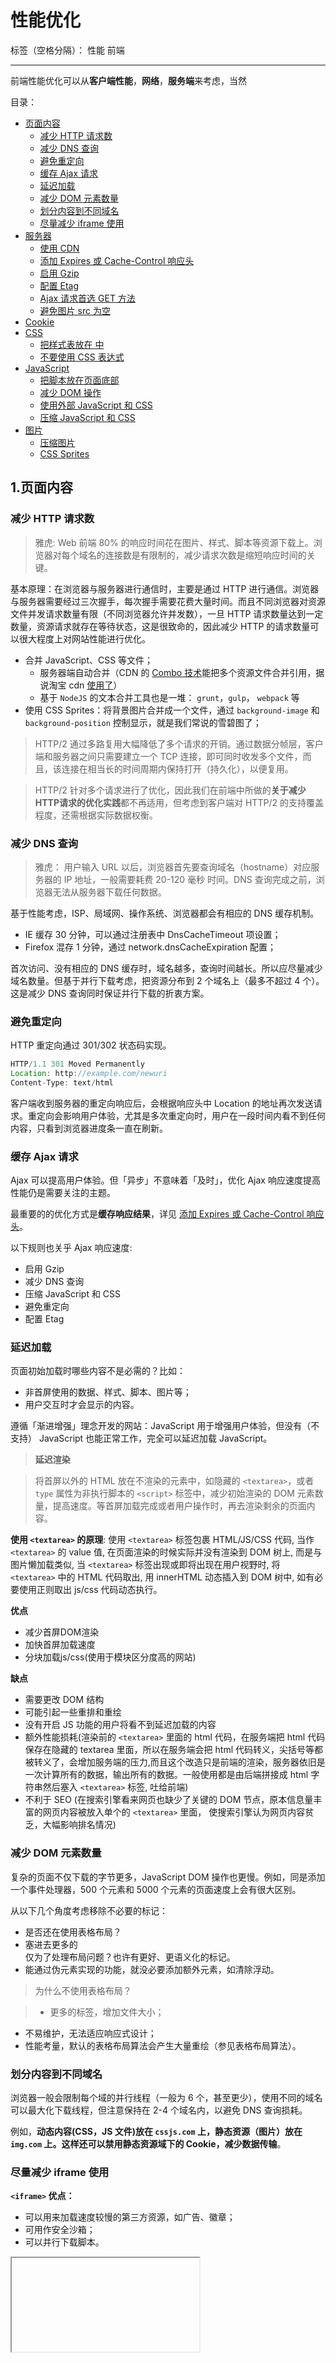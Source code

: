 ﻿# 性能优化

标签（空格分隔）： 性能 前端

---

前端性能优化可以从**客户端性能**，**网络**，**服务端**来考虑，当然


目录：

- [页面内容](#1)
    - [减少 HTTP 请求数](#1.1)
    - [减少 DNS 查询](#1.2)
    - [避免重定向](#1.3)
    - [缓存 Ajax 请求](#1.4)
    - [延迟加载](#1.5)
    - [减少 DOM 元素数量](#1.6)
    - [划分内容到不同域名](#1.7)
    - [尽量减少 iframe 使用](#1.8)
- [服务器](#2)
    - [使用 CDN](#2.1)
    - [添加 Expires 或 Cache-Control 响应头](#2.2)
    - [启用 Gzip](#2.3)
    - [配置 Etag](#2.4)
    - [Ajax 请求首选 GET 方法](#2.5)
    - [避免图片 src 为空](#2.6)
- [Cookie](#3)
- [CSS](#4)
    - [把样式表放在 <head> 中](#4.1)
    - [不要使用 CSS 表达式](#4.2)
- [JavaScript](#5)
    - [把脚本放在页面底部](#5.1)
    - [减少 DOM 操作](#5.2)
    - [使用外部 JavaScript 和 CSS](#5.3)
    - [压缩 JavaScript 和 CSS](#5.4)
- [图片](#6)
    - [压缩图片](#6.1)
    - [CSS Sprites](#6.2)
    

## 1.页面内容

### <h3 id="1.1">减少 HTTP 请求数</h3>

> 雅虎: Web 前端 80% 的响应时间花在图片、样式、脚本等资源下载上。浏览器对每个域名的连接数是有限制的，减少请求次数是缩短响应时间的关键。

基本原理：在浏览器与服务器进行通信时，主要是通过 HTTP 进行通信。浏览器与服务器需要经过三次握手，每次握手需要花费大量时间。而且不同浏览器对资源文件并发请求数量有限（不同浏览器允许并发数），一旦 HTTP 请求数量达到一定数量，资源请求就存在等待状态，这是很致命的，因此减少 HTTP 的请求数量可以很大程度上对网站性能进行优化。

- 合并 JavaScript、CSS 等文件；
    - 服务器端自动合并（CDN 的 [Combo 技术](https://yuiblog.com/blog/2008/07/16/combohandler/)能把多个资源文件合并引用，据说淘宝 cdn [使用了](http://www.cnblogs.com/zhengyun_ustc/archive/2012/07/18/combo.html)）
    - 基于 `NodeJS` 的文本合并工具也是一堆： `grunt`，`gulp`， `webpack` 等
- 使用 CSS Sprites：将背景图片合并成一个文件，通过 `background-image` 和 `background-position` 控制显示，就是我们常说的雪碧图了；

>HTTP/2 通过多路复用大幅降低了多个请求的开销。通过数据分帧层，客户端和服务器之间只需要建立一个 TCP 连接，即可同时收发多个文件，而且，该连接在相当长的时间周期内保持打开（持久化），以便复用。

>HTTP/2 针对多个请求进行了优化，因此我们在前端中所做的**关于减少HTTP请求的优化实践**都不再适用，但考虑到客户端对 HTTP/2 的支持覆盖程度，还需根据实际数据权衡。

### <h3 id="1.2">减少 DNS 查询</h3>

>雅虎： 用户输入 URL 以后，浏览器首先要查询域名（hostname）对应服务器的 IP 地址，一般需要耗费 20-120 毫秒 时间。DNS 查询完成之前，浏览器无法从服务器下载任何数据。

基于性能考虑，ISP、局域网、操作系统、浏览器都会有相应的 DNS 缓存机制。

- IE 缓存 30 分钟，可以通过注册表中 DnsCacheTimeout 项设置；
- Firefox 混存 1 分钟，通过 network.dnsCacheExpiration 配置；

首次访问、没有相应的 DNS 缓存时，域名越多，查询时间越长。所以应尽量减少域名数量。但基于并行下载考虑，把资源分布到 2 个域名上（最多不超过 4 个）。这是减少 DNS 查询同时保证并行下载的折衷方案。

### <h3 id="1.3">避免重定向</h3>

HTTP 重定向通过 301/302 状态码实现。

```js
HTTP/1.1 301 Moved Permanently  
Location: http://example.com/newuri  
Content-Type: text/html  
```

客户端收到服务器的重定向响应后，会根据响应头中 Location 的地址再次发送请求。重定向会影响用户体验，尤其是多次重定向时，用户在一段时间内看不到任何内容，只看到浏览器进度条一直在刷新。

### <h3 id="1.4">缓存 Ajax 请求</h3>

Ajax 可以提高用户体验。但「异步」不意味着「及时」，优化 Ajax 响应速度提高性能仍是需要关注的主题。

最重要的的优化方式是**缓存响应结果**，详见 [添加 Expires 或 Cache-Control 响应头]()。

以下规则也关乎 Ajax 响应速度:

- 启用 Gzip
- 减少 DNS 查询
- 压缩 JavaScript 和 CSS
- 避免重定向
- 配置 Etag


### <h3 id="1.5">延迟加载</h3>

页面初始加载时哪些内容不是必需的？比如：

- 非首屏使用的数据、样式、脚本、图片等；
- 用户交互时才会显示的内容。

遵循「渐进增强」理念开发的网站：JavaScript 用于增强用户体验，但没有（不支持） JavaScript 也能正常工作，完全可以延迟加载 JavaScript。

> **延迟渲染**

> 将首屏以外的 HTML 放在不渲染的元素中，如隐藏的 `<textarea>`，或者 `type` 属性为非执行脚本的 `<script>` 标签中，减少初始渲染的 DOM 元素数量，提高速度。等首屏加载完成或者用户操作时，再去渲染剩余的页面内容。

**使用 `<textarea>` 的原理**: 使用 `<textarea>` 标签包裹 HTML/JS/CSS 代码, 当作 `<textarea>` 的 value 值, 在页面渲染的时候实际并没有渲染到 DOM 树上, 而是与图片懒加载类似, 当 `<textarea>` 标签出现或即将出现在用户视野时, 将 `<textarea>` 中的 HTML 代码取出, 用 innerHTML 动态插入到 DOM 树中, 如有必要使用正则取出 js/css 代码动态执行。

**优点**

-  减少首屏DOM渲染
-  加快首屏加载速度
-  分块加载js/css(使用于模块区分度高的网站)

**缺点**

- 需要更改 DOM 结构
- 可能引起一些重排和重绘
- 没有开启 JS 功能的用户将看不到延迟加载的内容
- 额外性能损耗(渲染前的 `<textarea>` 里面的 html 代码，在服务端把 html 代码保存在隐藏的 textarea 里面，所以在服务端会把 html 代码转义，尖括号等都被转义了，会增加服务端的压力,而且这个改造只是前端的渲染，服务器依旧是一次计算所有的数据，输出所有的数据。一般使用都是由后端拼接成 html 字符串然后塞入 `<textarea>` 标签, 吐给前端)
- 不利于 SEO (在搜索引擎看来网页也缺少了关键的 DOM 节点，原本信息量丰富的网页内容被放入单个的 `<textarea>` 里面， 使搜索引擎认为网页内容贫乏，大幅影响排名情况)

### <h3 id="1.6">减少 DOM 元素数量</h3>

复杂的页面不仅下载的字节更多，JavaScript DOM 操作也更慢。例如，同是添加一个事件处理器，500 个元素和 5000 个元素的页面速度上会有很大区别。

从以下几个角度考虑移除不必要的标记：

- 是否还在使用表格布局？
- 塞进去更多的 <div> 仅为了处理布局问题？也许有更好、更语义化的标记。
- 能通过伪元素实现的功能，就没必要添加额外元素，如清除浮动。


> 为什么不使用表格布局？

>- 更多的标签，增加文件大小；
- 不易维护，无法适应响应式设计；
- 性能考量，默认的表格布局算法会产生大量重绘（参见表格布局算法）。


### <h3 id="1.7">划分内容到不同域名</h3>

浏览器一般会限制每个域的并行线程（一般为 6 个，甚至更少），使用不同的域名可以最大化下载线程，但注意保持在 2-4 个域名内，以避免 DNS 查询损耗。

例如，**动态内容(CSS，JS 文件)放在 `cssjs.com` 上，静态资源（图片）放在 `img.com` 上。这样还可以禁用静态资源域下的 Cookie，减少数据传输**。

###  <h3 id="1.8">尽量减少 iframe 使用</h3>

**`<iframe>` 优点：**

- 可以用来加载速度较慢的第三方资源，如广告、徽章；
- 可用作安全沙箱；
- 可以并行下载脚本。

**<iframe> 缺点：**

- 加载代价昂贵，即使是空的页面；
- 阻塞页面 load 事件触发；
- 缺乏语义。

## 服务器

### <h3 id="2.1">使用 CDN(Content Delivery Network)</h3>

相比分布式架构的复杂和巨大投入，**静态内容分发网络（CDN）可以以较低的投入，获得加载速度有效提升**。

**致命的缺点就是内容更新的实时性不太好**。

###  <h3 id="2.2">添加 Expires 或 Cache-Control 响应头</h3>

- 静态内容：将 `Expires` 响应头设置为将来很远的时间，实现「永不过期」策略；
- 动态内容：设置合适的 `Cache-Control` 响应头，让浏览器有条件地发起请求。

更多关于浏览器缓存知识可以参考[缓存笔记](https://github.com/byronlun/prepare-for-FE-interview/blob/master/others/%E7%BC%93%E5%AD%98%E7%9F%A5%E8%AF%86%E6%80%BB%E7%BB%93.md)

###  <h3 id="2.3">启用 Gzip</h3>

Gzip 压缩通常可以减少 70% 的响应大小，对某些文件更可能高达 90%，比 Deflate 更高效。主流 Web 服务器都有相应模块，而且绝大多数浏览器支持 gzip 解码。所以，应该对 HTML、CSS、JS、XML、JSON 等文本类型的内容启用压缩。

### <h3 id="2.4">配置 Etag</h3>

Etag 通过文件版本标识，方便服务器判断请求的内容是否有更新，如果没有就响应 304，避免重新下载。

更多关于协商缓存知识可以参考[缓存笔记](https://github.com/byronlun/prepare-for-FE-interview/blob/master/others/%E7%BC%93%E5%AD%98%E7%9F%A5%E8%AF%86%E6%80%BB%E7%BB%93.md)

### <h3 id="2.5">Ajax 请求首选 GET 方法</h3>

浏览器执行 XMLHttpRequest POST 请求时分成两步，先发送 Header，再发送数据。而 GET 只使用一个 TCP 数据包发送数据，所以首选 GET 方法。

IE 中最大 URL 长度为 2K，如果超出 2K，则需要考虑使用 POST 方法。

### <h3 id="2.6">避免图片 src 为空</h3>

虽然 src 属性为空字符串，但浏览器仍然会向服务器发起一个 HTTP 请求，

- 给服务器造成意外的流量负担，尤其时日 PV 较大时；
- 浪费服务器计算资源；
- 可能产生报错。

空的 href 属性也存在类似问题。用户点击空链接时，浏览器也会向服务器发送 HTTP 请求，可以通过 JavaScript 阻止空链接的默认的行为。

## <h2 id="3">Cookie</h2>

Cookie 被用于身份认证、个性化设置等诸多用途。Cookie 通过 HTTP 头在服务器和浏览器间来回传送，**减少 Cookie 大小**可以降低其对响应速度的影响。

- 去除不必要的 Cookie；
- 尽量压缩 Cookie 大小；
- 注意设置 Cookie 的 domain 级别，如无必要，不要影响到 sub-domain；
- 设置合适的过期时间。

还有一个关于 Cookie 的优化处理：**静态资源使用无 Cookie 域名**。
静态资源一般无需使用 Cookie，可以把它们放在使用二级域名或者专门域名的无 Cookie 服务器上，降低 Cookie 传送的造成的流量浪费，提高响应速度。

## <h2 id="4">CSS</h2>

### <h3 id="4.1">把样式表放在 `<head>` 中</h3>

把样式表放在 <head> 中可以让页面渐进渲染，尽早呈现视觉反馈，给用户加载速度很快的感觉。

这对内容比较多的页面尤为重要，用户可以先查看已经下载渲染的内容，而不是盯着白屏等待。

如果把样式表放在页面底部，一些浏览器为减少重绘，会在 CSS 加载完成以后才渲染页面，用户只能对着白屏干瞪眼，用户体验极差。

###  <h3 id="4.2">不要使用 CSS 表达式</h3>

CSS 表达式可以在 CSS 里执行 JavaScript，仅 IE5-IE7 支持，IE8 标准模式已经废弃。

所以，现在基本没人用，可以忽略这一点优化。

## <h2 id="5">JavaScript</h2>

###  <h3 id="5.1">把脚本放在页面底部</h3>

浏览器下载脚本时，会阻塞其他资源并行下载，即使是来自不同域名的资源。因此，最好将脚本放在底部，以提高页面加载速度。

一些特殊场景无法将脚本放到页面底部的，可以考虑  `<script>` 的以下属性：

- `defer` 属性
- HTML5 新增的 `async` 属性

### <h3 id="5.2">减少 DOM 操作</h3>

JavaScript 操作 DOM 很慢，尤其是 DOM 节点很多时。

使用时应该注意：

- 缓存已经访问过的元素；
- 使用 `DocumentFragment` 暂存 DOM，整理好以后再插入 DOM 树；
- 操作 className，而不是多次读写 style；
- 避免使用 JavaScript 修复布局。

### <h3 id="5.3">使用外部 JavaScript 和 CSS</h3>

外部 JavaScript 和 CSS 文件可以被浏览器缓存，在不同页面间重用，也能降低页面大小。

当然，实际中也需要考虑代码的重用程度。如果仅仅是某个页面使用到的代码，可以考虑内嵌在页面中，减少 HTTP 请求数。另外，可以在首页加载完成以后，预先加载子页面的资源。

### <h3 id="5.4">压缩 JavaScript 和 CSS</h3>

压缩代码可以移除非功能性的字符（注释、空格、空行等），减少文件大小，提高载入速度。

> 得益于 Node.js 的流行，开源社区涌现出许多高效、易用的前端优化工具，JavaScript 和 CSS 压缩类的，如 [UglifyJS 2](https://github.com/mishoo/UglifyJS2)、csso、cssnano 等。

> 对于内嵌的 CSS 和 JavaScript，也可以通过 htmlmin 等工具压缩。

> 这些项目都有 Gulp、Webpack 等流行构建工具的配套版本。

## <h2 id="6">图片</h2>

### <h3 id="6.1">压缩图片</h3>

压缩图片最直接带来的就是减少图片的大小，从而缩短请求时间。

图片压缩的方式有：

1. 缩小图片分辨率；
2. 改变图片格式；
3. 降低图片保存质量。

### <h3 id="6.2">CSS Sprites</h3>

CSS Sprites：是将多张图片合并成一张图片达到减少 HTTP 请求的一种解决方案，可以通过 background-image 和 background-position 属性来访问图片内容。这种方案同时还可以减少图片总字节数，节省命名词汇量（由命名多张图片文件变成一张）。



